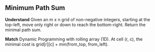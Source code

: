 ## Minimum Path Sum
**Understand**
Given an m x n grid of non-negative integers, starting at the top-left, move only right or down to reach the bottom-right. Return the minimal path sum.

**Match**
Dynamic Programming with rolling array (1D). At cell (r, c), the minimal cost is grid[r][c] + min(from_top, from_left).